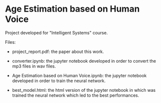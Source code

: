 # Age Estimation based on Human Voice
Project developed for "Intelligent Systems" course.


Files:

- project_report.pdf: 
	the paper about this work.

- converter.ipynb: 
	the jupyter notebook developed
	in order to convert the mp3 files in wav files.

- Age Estimation based on Human Voice.ipynb: 
	the jupyter notebook developed in order to train the neural network.

- best_model.html:
	the html version of the jupyter notebook in which was trained the
	neural network which led to the best performances.
